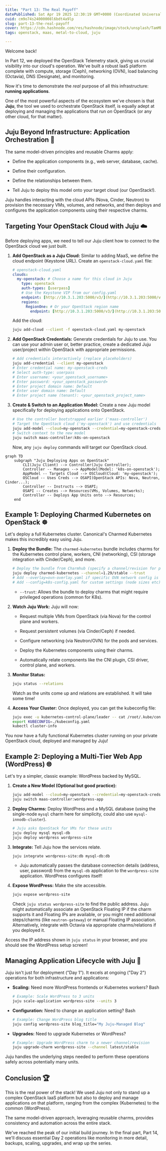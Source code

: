 ```yaml
---
title: "Part 13: The Real Payoff"
datePublished: Sat Apr 19 2025 12:30:19 GMT+0000 (Coordinated Universal Time)
cuid: cm9o74s24000008l6bdt4a9lp
slug: part-13-the-real-payoff
cover: https://cdn.hashnode.com/res/hashnode/image/stock/unsplash/TamMbr4okv4/upload/5bb0298b00452919c1afd855c4b4fbcf.jpeg
tags: openstack, maas, metal-to-cloud, juju

---
```


Welcome back!

In Part 12, we deployed the OpenStack Telemetry stack, giving us crucial visibility into our cloud's operation. We've built a robust IaaS platform complete with compute, storage (Ceph), networking (OVN), load balancing (Octavia), DNS (Designate), and monitoring.

Now it's time to demonstrate the *real* purpose of all this infrastructure: **running applications**.

One of the most powerful aspects of the ecosystem we've chosen is that **Juju**, the tool we used to orchestrate OpenStack itself, is equally adept at deploying and managing the applications that run *on* OpenStack (or any other cloud, for that matter).

## Juju Beyond Infrastructure: Application Orchestration 🚀

The same model-driven principles and reusable Charms apply:

* Define the application components (e.g., web server, database, cache).
    
* Define their configuration.
    
* Define the relationships between them.
    
* Tell Juju to deploy this model onto your target cloud (our OpenStack!).
    

Juju handles interacting with the cloud APIs (Nova, Cinder, Neutron) to provision the necessary VMs, volumes, and networks, and then deploys and configures the application components using their respective charms.

## Targeting Your OpenStack Cloud with Juju ☁️

Before deploying apps, we need to tell our Juju client how to connect to the OpenStack cloud we just built.

1. **Add OpenStack as a Juju Cloud:** Similar to adding MaaS, we define the cloud endpoint (Keystone URL). Create an `openstack-cloud.yaml` file:
    
    ```yaml
    # openstack-cloud.yaml
    clouds:
      my-openstack: # Choose a name for this cloud in Juju
        type: openstack
        auth-types: [userpass]
        # Use the Keystone VIP from our config.yaml
        endpoint: [http://10.3.1.203:5000/v3/](http://10.3.1.203:5000/v3/)
        regions:
          RegionOne: # Or your OpenStack region name
            endpoint: [http://10.3.1.203:5000/v3/](http://10.3.1.203:5000/v3/)
    ```
    
    Add the cloud:
    
    ```bash
    juju add-cloud --client -f openstack-cloud.yaml my-openstack
    ```
    
2. **Add OpenStack Credentials:** Generate credentials for Juju to use. You can use your admin user or, better practice, create a dedicated Juju user/project within OpenStack with appropriate permissions.
    
    ```bash
    # Add credentials interactively (replace placeholders)
    juju add-credential --client my-openstack
    # Enter credential name: my-openstack-creds
    # Select auth-type: userpass
    # Enter username: <your_openstack_username>
    # Enter password: <your_openstack_password>
    # Enter project domain name: Default
    # Enter user domain name: Default
    # Enter project name (tenant): <your_openstack_project_name>
    ```
    
3. **Create & Switch to an Application Model:** Create a new Juju model specifically for deploying applications onto OpenStack.
    
    ```bash
    # Use the controller bootstrapped earlier ('maas-controller')
    # Target the OpenStack cloud ('my-openstack') and use credentials
    juju add-model --cloud=my-openstack --credential=my-openstack-creds k8s-on-openstack
    # Switch context to the new model
    juju switch maas-controller:k8s-on-openstack
    ```
    
    Now, any `juju deploy` commands will target our OpenStack cloud.
    

```mermaid
graph TD
    subgraph "Juju Deploying Apps on OpenStack"
        CLI(Juju Client) --> Controller(Juju Controller);
        Controller -- Manages --> AppModel(Model: 'k8s-on-openstack');
        AppModel -- Targets Cloud --> OSCloud(Cloud: 'my-openstack');
        OSCloud -- Uses Creds --> OSAPI(OpenStack APIs: Nova, Neutron, Cinder...);
        Controller -- Instructs --> OSAPI;
        OSAPI -- Creates --> Resources(VMs, Volumes, Networks);
        Controller -- Deploys App Units onto --> Resources;
    end
```

## Example 1: Deploying Charmed Kubernetes on OpenStack ☸️

Let's deploy a full Kubernetes cluster. Canonical's Charmed Kubernetes makes this incredibly easy using Juju.

1. **Deploy the Bundle:** The `charmed-kubernetes` bundle includes charms for the Kubernetes control plane, workers, CNI (networking), CSI (storage integration with Cinder/Ceph), and more.
    
    ```bash
    # Deploy the bundle from Charmhub (specify a channel/revision for production)
    juju deploy charmed-kubernetes --channel=1.29/stable --trust
    # Add --overlay=ovn-overlay.yaml if specific OVN network config is needed
    # Add --config=k8s-config.yaml for custom settings (node sizes etc)
    ```
    
    * `--trust`: Allows the bundle to deploy charms that might require privileged operations (common for K8s).
        
2. **Watch Juju Work:** Juju will now:
    
    * Request multiple VMs from OpenStack (via Nova) for the control plane and workers.
        
    * Request persistent volumes (via Cinder/Ceph) if needed.
        
    * Configure networking (via Neutron/OVN) for the pods and services.
        
    * Deploy the Kubernetes components using their charms.
        
    * Automatically relate components like the CNI plugin, CSI driver, control plane, and workers.
        
3. **Monitor Status:**
    
    ```bash
    juju status --relations
    ```
    
    Watch as the units come up and relations are established. It will take some time!
    
4. **Access Your Cluster:** Once deployed, you can get the kubeconfig file:
    
    ```bash
    juju exec -u kubernetes-control-plane/leader -- cat /root/.kube/config > kubeconfig.yaml
    export KUBECONFIG=./kubeconfig.yaml
    kubectl cluster-info
    ```
    

You now have a fully functional Kubernetes cluster running on your private OpenStack cloud, deployed and managed by Juju!

## Example 2: Deploying a Multi-Tier Web App (WordPress) 🌐

Let's try a simpler, classic example: WordPress backed by MySQL.

1. **Create a New Model (Optional but good practice):**
    
    ```bash
    juju add-model --cloud=my-openstack --credential=my-openstack-creds wordpress-app
    juju switch maas-controller:wordpress-app
    ```
    
2. **Deploy Charms:** Deploy WordPress and a MySQL database (using the single-node `mysql` charm here for simplicity, could also use `mysql-innodb-cluster`).
    
    ```bash
    # Juju asks OpenStack for VMs for these units
    juju deploy mysql mysql-db
    juju deploy wordpress wordpress-site
    ```
    
3. **Integrate:** Tell Juju how the services relate.
    
    ```bash
    juju integrate wordpress-site:db mysql-db:db
    ```
    
    * Juju automatically passes the database connection details (address, user, password) from the `mysql-db` application to the `wordpress-site` application. WordPress configures itself!
        
4. **Expose WordPress:** Make the site accessible.
    
    ```bash
    juju expose wordpress-site
    ```
    
    Check `juju status wordpress-site` to find the public address. Juju might automatically associate an OpenStack Floating IP if the charm supports it and Floating IPs are available, or you might need additional steps/charms (like `neutron-gateway`) or manual Floating IP association. Alternatively, integrate with Octavia via appropriate charms/relations if you deployed it.
    

Access the IP address shown in `juju status` in your browser, and you should see the WordPress setup screen!

## Managing Application Lifecycle with Juju 🔄

Juju isn't just for deployment ("Day 1"). It excels at ongoing ("Day 2") operations for both infrastructure and applications:

* **Scaling:** Need more WordPress frontends or Kubernetes workers? Bash
    
    ```bash
    # Example: Scale WordPress to 3 units
    juju scale-application wordpress-site --units 3
    ```
    
* **Configuration:** Need to change an application setting? Bash
    
    ```bash
    # Example: Change WordPress blog title
    juju config wordpress-site blog_title="My Juju-Managed Blog"
    ```
    
* **Upgrades:** Need to upgrade Kubernetes or WordPress?
    
    ```bash
    # Example: Upgrade WordPress charm to a newer channel/revision
    juju upgrade-charm wordpress-site --channel latest/stable
    ```
    

Juju handles the underlying steps needed to perform these operations safely across potentially many units.

## Conclusion 🏆

This is the real power of the stack! We used Juju not only to stand up a complex OpenStack IaaS platform but also to deploy and manage applications *on* that platform, ranging from the complex (Kubernetes) to the common (WordPress).

The same model-driven approach, leveraging reusable charms, provides consistency and automation across the entire stack.

We've reached the peak of our initial build journey. In the final part, Part 14, we'll discuss essential Day 2 operations like monitoring in more detail, backups, scaling, upgrades, and wrap up the series.